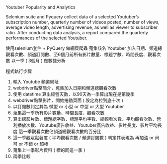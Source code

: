 Youtuber Popularity and Analytics

Selenium suite and Pyquery collect data of a selected Youtuber’s subscription number, quarterly number of videos posted, number of views, average video length, advertising revenue, as well as viewer to subscriber ratio. 
After conducting data analysis, a report compared the quarterly performances of the selected Youtuber.

使用selenium套件 + PyQuery 做網頁爬蟲
蒐集該名 Youtuber 加入日期、頻道總觀看次數、頻道訂閱數、至6個月前所有影片數量、標題字數、時間長度、觀看次數
以一季 ( 3個月 ) 做數據分析

程式執行步驟
1. 輸入 Youtube 頻道網址
2. webdriver點擊簡介，蒐集加入日期和頻道總觀看次數
3. 使用 datetime 算出經營天數，以90天為一季算出現在是第幾季
4. webdriver點擊影片，開始捲動頁面 ( 設定為拉到底十次 )
5. 以訂閱數判定其為 微型 or 小型 or 中型 or 大型 Youtuber
6. 蒐集這一季所有影片數量、時間長度、觀看次數
7. 算出總影片數、標題總字數、標題平均字數、總觀看次數、平均觀看次數、營利播放次數、Youtube廣告收益、Youtuber廣告收益、影片長度、影片平均長度
這一季觀看次數佔頻道總觀看次數的百分比
8. 這一季觀眾黏著度 ( 平均觀看次數 / 頻道訂閱數 ) 判定其表現為 再加油 or 尚可 or 不錯 or 超棒
9. 蒐集上一季影片資料 ( 標的同這一季 )
10. 兩季比較 
